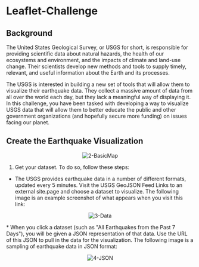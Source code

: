 # Leaflet-Challenge

## Background
The United States Geological Survey, or USGS for short, is responsible for providing scientific data about natural hazards, the health of our ecosystems and environment, and the impacts of climate and land-use change. Their scientists develop new methods and tools to supply timely, relevant, and useful information about the Earth and its processes.

The USGS is interested in building a new set of tools that will allow them to visualize their earthquake data. They collect a massive amount of data from all over the world each day, but they lack a meaningful way of displaying it. In this challenge, you have been tasked with developing a way to visualize USGS data that will allow them to better educate the public and other government organizations (and hopefully secure more funding) on issues facing our planet.

## Create the Earthquake Visualization

<p align="center"><img src="https://static.bc-edx.com/data/dl-1-1/m15/lms/img/2-BasicMap.jpg" alt="2-BasicMap" tabindex="0" role="button" aria-label="2-BasicMap. Click to Enlarge."></p>

1. Get your dataset. To do so, follow these steps:
 * The USGS provides earthquake data in a number of different formats, updated every 5 minutes. Visit the USGS GeoJSON Feed Links to an external site.page and choose a dataset to visualize. The following image is an example screenshot of what appears when you visit this link:
<p align="center"><img src="https://static.bc-edx.com/data/dl-1-1/m15/lms/img/3-Data.jpg" alt="3-Data" tabindex="0" role="button" aria-label="3-Data. Click to Enlarge."></p>
 * When you click a dataset (such as "All Earthquakes from the Past 7 Days"), you will be given a JSON representation of that data. Use the URL of this JSON to pull in the data for the visualization. The following image is a sampling of earthquake data in JSON format:
<p align="center"><img src="https://static.bc-edx.com/data/dl-1-1/m15/lms/img/4-JSON.jpg" alt="4-JSON" tabindex="0" role="button" aria-label="4-JSON. Click to Enlarge."></p>

